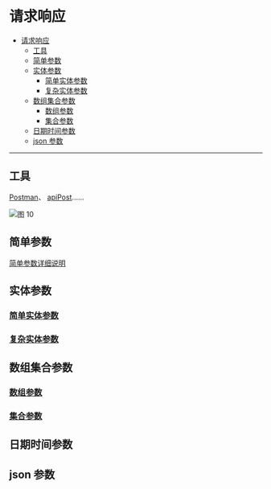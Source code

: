 # 请求响应

- [请求响应](#请求响应)
  - [工具](#工具)
  - [简单参数](#简单参数)
  - [实体参数](#实体参数)
    - [简单实体参数](#简单实体参数)
    - [复杂实体参数](#复杂实体参数)
  - [数组集合参数](#数组集合参数)
    - [数组参数](#数组参数)
    - [集合参数](#集合参数)
  - [日期时间参数](#日期时间参数)
  - [json 参数](#json-参数)

---

## 工具

[Postman](https://www.postman.com/)、
[apiPost](https://www.apipost.cn/)……

![图 10](https://s2.loli.net/2024/01/21/B3q1rQbCjZPXdkp.png)  
  
## 简单参数

[简单参数详细说明](../SpringProject-Response/src/main/java/com/springprojectresponse/controller/RequestController.java)

## 实体参数

### [简单实体参数](../SpringProject-Response/src/main/java/com/springprojectresponse/controller/RequestController1.java)

### [复杂实体参数](../SpringProject-Response/src/main/java/com/springprojectresponse/controller/RequestController1.java)

## 数组集合参数

### [数组参数](../SpringProject-Response/src/main/java/com/springprojectresponse/controller/RequestController.java)

### [集合参数](../SpringProject-Response/src/main/java/com/springprojectresponse/controller/RequestController.java)

## 日期时间参数

## json 参数
